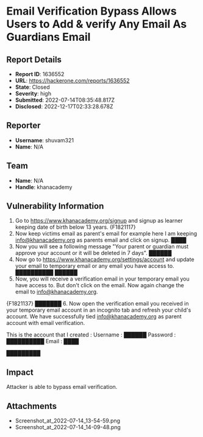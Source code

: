 # Email Verification Bypass Allows Users to Add & verify Any Email  As Guardians Email 

## Report Details
- **Report ID**: 1636552
- **URL**: https://hackerone.com/reports/1636552
- **State**: Closed
- **Severity**: high
- **Submitted**: 2022-07-14T08:35:48.817Z
- **Disclosed**: 2022-12-17T02:33:28.678Z

## Reporter
- **Username**: shuvam321
- **Name**: N/A

## Team
- **Name**: N/A
- **Handle**: khanacademy

## Vulnerability Information
1. Go to https://www.khanacademy.org/signup and signup as learner keeping date of birth below 13 years.
{F1821117}
2. Now keep victims email as parent's email for example here I am keeping info@khanacademy.org as parents email and click on signup.
████
3. Now you will see a following message "Your parent or guardian must approve your account or it will be deleted in 7 days".
██████
4. Now go to https://www.khanacademy.org/settings/account and update your email to temporary email or any email you have access to.
██████████
██████
5. Now, you will receive a verification email in your temporary email you have access to. But don't click on the email. Now again change the email to info@khanacademy.org.

{F1821137} ███████
6. Now open the verification email you received in your temporary email account in an incognito tab and refresh your child's account. We have successfully tied info@khanacademy.org as parent account with email verification.

This is the account that I created : Username : ██████ Password : ██████████ Email : ████

█████████

## Impact

Attacker is able to bypass email verification.

## Attachments
- Screenshot_at_2022-07-14_13-54-59.png
- Screenshot_at_2022-07-14_14-09-48.png
